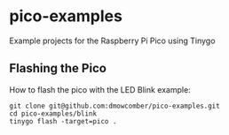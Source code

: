 # pico-examples

Example projects for the Raspberry Pi Pico using Tinygo

## Flashing the Pico
How to flash the pico with the LED Blink example:
```
git clone git@github.com:dmowcomber/pico-examples.git
cd pico-examples/blink
tinygo flash -target=pico .
```

